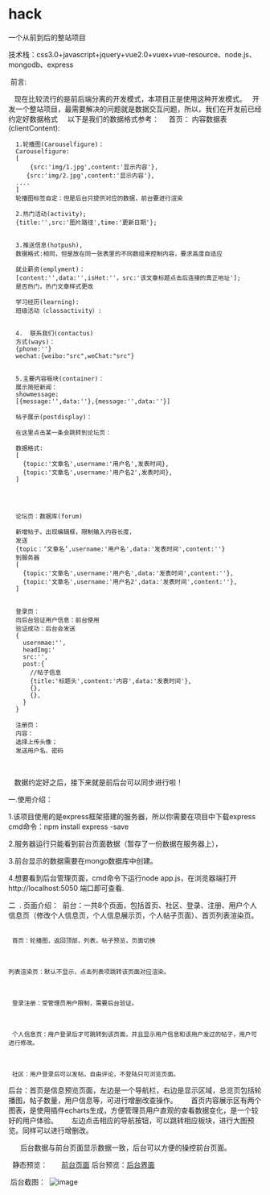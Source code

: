 # hack
一个从前到后的整站项目

  技术栈：css3.0+javascript+jquery+vue2.0+vuex+vue-resource、node.js、mongodb、express
  
  前言:
    
    现在比较流行的是前后端分离的开发模式，本项目正是使用这种开发模式。
    开发一个整站项目，最需要解决的问题就是数据交互问题，所以，我们在开发前已经约定好数据格式
   
   以下是我们的数据格式参考：
      首页：
      内容数据表(clientContent):

      1.轮播图(Carouselfigure)：
      Carouselfigure:
      [
          {src:'img/1.jpg',content:'显示内容'},
         {src:'img/2.jpg',content:'显示内容'},
      ....  
      ]
      轮播图标签自定：但是后台只提供对应的数据，前台要进行渲染

      2.热门活动(activity);
      {title:'',src:'图片路径',time:'更新日期'};


      3.推送信息(hotpush),
      数据格式:相同，但是放在同一张表里的不同数组来控制内容，要求高度自适应

      就业薪资(emplyment)：
      [content:'',data:'',isHot:''，src:'该文章标题点击后连接的真正地址'];
      是否热门，热门文章样式更改

      学习经历(learning):
      班级活动（classactivity）:


      4.  联系我们(contactus)
      方式(ways)：
      {phone:''}
      wechat:{weibo:"src",weChat:"src"}


      5.主要内容板块(container)：
      展示简短新闻：
      showmessage:
      [{message:'',data:''},{message:'',data:''}]

      帖子展示(postdisplay)：

      在这里点击某一条会跳转到论坛页：

      数据格式:
      [
        {topic:'文章名',username:'用户名',发表时间},
        {topic:'文章名',username:'用户名2',发表时间},
      ]




      论坛页：数据库(forum)

      新增帖子。出现编辑框，限制输入内容长度，
      发送
      {topic：‘文章名’,username:'用户名',data:'发表时间',content:''}
      到服务器
      [
        {topic:'文章名',username:'用户名',data:'发表时间',content:''},
        {topic:'文章名',username:'用户名2',data:'发表时间',content:''},
      ]


      登录页：
      向后台验证用户信息：前台使用
      验证成功：后台会发送
      {
        usernmae:'',
        headImg:'
        src:'',
        post:{
          //帖子信息
          {title:'标题头',content:'内容',data:'发表时间'},
          {},
          {},
        }
      }

      注册页：
      内容：
      选择上传头像；
      发送用户名、密码
    
    
    数据约定好之后，接下来就是前后台可以同步进行啦！
    
    
    
一.使用介绍：

  1.该项目使用的是express框架搭建的服务器，所以你需要在项目中下载express
    cmd命令：npm install express -save
    
    
  2.服务器运行只能看到前台页面数据（暂存了一份数据在服务器上），
  
  3.前台显示的数据需要在mongo数据库中创建。
  
  4.想要看到后台管理页面，cmd命令下运行node app.js，在浏览器端打开 http://localhost:5050 端口即可查看.
  
  

二  . 页面介绍：
  前台：一共8个页面，包括首页、社区、登录、注册、用户个人信息页（修改个人信息页，个人信息展示页，个人帖子页面）、首页列表渲染页。
      
     
     首页：轮播图，返回顶部，列表，帖子预览，页面切换
      
    
    列表渲染页：默认不显示，点击列表项跳转该页面对应渲染。
     
   
     登录注册：受管理员用户限制，需要后台验证。
     
     
     个人信息页：用户登录后才可跳转到该页面，并且显示用户信息和该用户发过的帖子，用户可进行修改。
      
    
     社区：用户登录后可以发帖，自由评论，不登陆只可浏览页面。
      
      
 
  后台：首页是信息预览页面，左边是一个导航栏，右边是显示区域，总览页包括轮播图，帖子数量，用户信息等，可进行增删改查操作。
       首页内容展示区有两个图表，是使用插件echarts生成，方便管理员用户直观的查看数据变化，是一个较好的用户体验。
       
       左边点击相应的导航按钮，可以跳转相应板块，进行大图预览。同样可以进行增删改。
       
       
       后台数据与前台页面显示数据一致，后台可以方便的操控前台页面。
       
       
       
  
  静态预览：
       <a href="https://yidongying.github.io/hack/hack/public/black_productor/client/index.html">前台页面</a>
  后台预览：<a href="http://tclound.com/Nodejs-FBMS/public/client/index.html">后台界面</a> 
 
  后台截图：
  ![image](https://github.com/yidongying/hack/raw/master/hack/screensheet.png)
    
  
